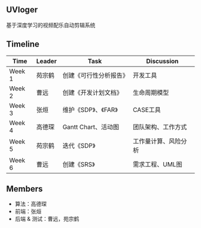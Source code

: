 ## UVloger

基于深度学习的视频配乐自动剪辑系统



## Timeline

| Time   | Leader | Task                   | Discussion   |
|--------|--------|------------------------|--------------|
| Week 1 | 苑宗鹤 | 创建《可行性分析报告》  | 开发工具            |
| Week 2 | 曹远   | 创建《开发计划文档》    | 生命周期模型        |
| Week 3 | 张烜   | 维护《SDP》、《FAR》    | CASE工具            |
| Week 4 | 高德琛 | Gantt Chart、活动图     | 团队架构、工作方式  |
| Week 5 | 苑宗鹤 | 迭代《SDP》             | 工作量计算、风险分析|
| Week 6 | 曹远   | 创建《SRS》             | 需求工程、UML图     |

## Members 

- 算法：高德琛
- 前端：张烜
- 后端 & 测试：曹远，苑宗鹤
